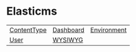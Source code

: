 # Elasticms

|                                                       |                                                 |                                                       |
|-------------------------------------------------------|-------------------------------------------------|-------------------------------------------------------|
| [ContentType](./elasticms/contentType/contentType.md) | [Dashboard](./elasticms/dashboard/dashboard.md) | [Environment](./elasticms/environment/environment.md) |
| [User](./elasticms/user/user.md)                      | [WYSIWYG](./elasticms/wysiwyg/wysiwyg.md)       |                                                       |

